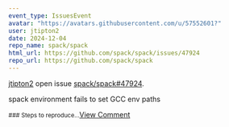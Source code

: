 ```yaml
---
event_type: IssuesEvent
avatar: "https://avatars.githubusercontent.com/u/57552601?"
user: jtipton2
date: 2024-12-04
repo_name: spack/spack
html_url: https://github.com/spack/spack/issues/47924
repo_url: https://github.com/spack/spack
---
```


<a href='https://github.com/jtipton2' target='_blank'>jtipton2</a> open issue <a href='https://github.com/spack/spack/issues/47924' target='_blank'>spack/spack#47924</a>.

<p>spack environment fails to set GCC env paths</p><small>### Steps to reproduce...</small><a href='https://github.com/spack/spack/issues/47924' target='_blank'>View Comment</a>